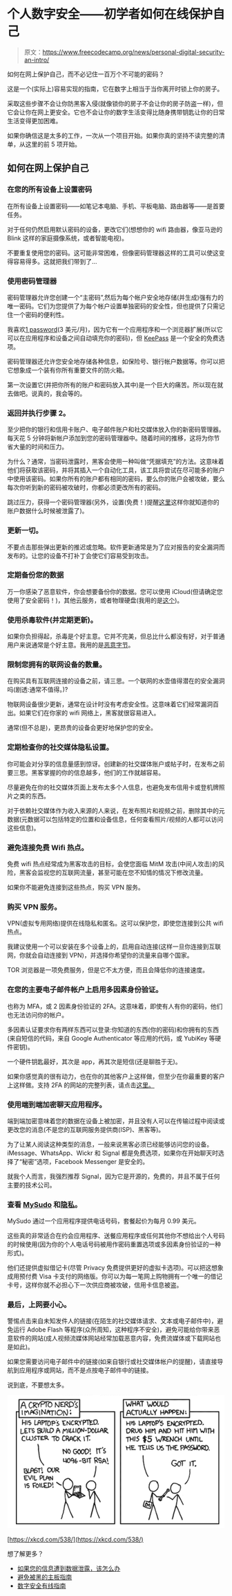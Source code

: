 # 个人数字安全——初学者如何在线保护自己

> 原文：<https://www.freecodecamp.org/news/personal-digital-security-an-intro/>

如何在网上保护自己，而不必记住一百万个不可能的密码？

这是一个(实际上)容易实现的指南，它在数字上相当于当你离开时锁上你的房子。

采取这些步骤不会让你防黑客入侵(就像锁你的房子不会让你的房子防盗一样)，但它会让你在网上更安全。它也不会让你的数字生活变得比随身携带钥匙让你的日常生活变得更加困难。

如果你确信这是太多的工作，一次从一个项目开始。如果你真的坚持不读完整的清单，从这里的前 5 项开始。

## 如何在网上保护自己

### 在您的所有设备上设置密码

在所有设备上设置密码——如笔记本电脑、手机、平板电脑、路由器等——是首要任务。

对于任何仍然启用默认密码的设备，更改它们(想想你的 wifi 路由器，像亚马逊的 Blink 这样的家庭摄像系统，或者智能电视)。

不要重复使用您的密码。这可能非常困难，但像密码管理器这样的工具可以使这变得容易得多。这就把我们带到了...

### 使用密码管理器

密码管理器允许您创建一个“主密码”,然后为每个帐户安全地存储(并生成)强有力的唯一密码。它们为您提供了为每个帐户设置单独密码的安全性，但也提供了只需记住一个密码的便利性。

我喜欢[1 password](https://1password.com/sign-up/)(3 美元/月)，因为它有一个应用程序和一个浏览器扩展(所以它可以在应用程序和设备之间自动填充你的密码)，但 [KeePass](https://keepass.info/) 是一个安全的免费选项。

密码管理器还允许您安全地存储各种信息，如保险号、银行帐户数据等。你可以把它想象成一个装有你所有重要文件的防火箱。

第一次设置它(并把你所有的账户和密码放入其中)是一个巨大的痛苦。所以现在就去做吧。说真的，我会等的。

### 返回并执行步骤 2。

至少把你的银行和信用卡账户、电子邮件账户和社交媒体放入你的新密码管理器。每天花 5 分钟将新帐户添加到您的密码管理器中。随着时间的推移，这将为你节省大量的时间和压力。

为什么？通常，当密码泄露时，黑客会使用一种叫做“凭据填充”的方法。这意味着他们将获取该密码，并将其插入一个自动化工具，该工具将尝试在尽可能多的账户中使用该密码。如果你所有的账户都有相同的密码，要么你的账户会被攻破，要么每次你听到新的密码被攻破时，你都必须更改所有的密码。

跳过压力，获得一个密码管理器(另外，设置(免费！)提醒[这里](https://haveibeenpwned.com/)这样你就知道你的账户数据什么时候被泄露了)。

### 更新一切。

不要点击那些弹出更新的推迟或忽略。软件更新通常是为了应对报告的安全漏洞而发布的。让您的设备不打补丁会使它们容易受到攻击。

### 定期备份您的数据

万一你感染了恶意软件，你会想要备份你的数据。您可以使用 iCloud(但请确定您使用了安全密码！)，其他云服务，或者物理硬盘(我用的是[这个](https://www.amazon.com/Western-Digital-Elements-Portable-External/dp/B06W55K9N6/ref=sxin_16_mod_primary_new?asc_contentid=amzn1.osa.f1ae4c39-ef0f-4c9f-b46f-599439a8839a.ATVPDKIKX0DER.en_US&asc_contenttype=article&ascsubtag=amzn1.osa.f1ae4c39-ef0f-4c9f-b46f-599439a8839a.ATVPDKIKX0DER.en_US&creativeASIN=B06W55K9N6&crid=QOGPNSQKBZTP&cv_ct_cx=1tb+hard+drive&cv_ct_id=amzn1.osa.f1ae4c39-ef0f-4c9f-b46f-599439a8839a.ATVPDKIKX0DER.en_US&cv_ct_pg=search&cv_ct_we=asin&cv_ct_wn=osp-single-source-earns-comm&keywords=1+tb+harddrive&linkCode=oas&pd_rd_i=B06W55K9N6&pd_rd_r=79c6fe5b-c726-4bb9-9535-bd2d3e9d3f73&pd_rd_w=jI01U&pd_rd_wg=HwiQE&pf_rd_p=5846ecd6-3f37-4a28-8efc-9c817c03dbe9&pf_rd_r=7HWG05FMQXGZXSAC25KV&qid=1643406423&sbo=RZvfv%2F%2FHxDF%2BO5021pAnSA%3D%3D&sprefix=1+tb+hardrive%2Caps%2C126&sr=1-2-64f3a41a-73ca-403a-923c-8152c45485fe&tag=pcwosp-20))。

### 使用杀毒软件(并定期更新)。

如果你负担得起，杀毒是个好主意。它并不完美，但总比什么都没有好，对于普通用户来说通常是个好主意。我用的是[恶意字节](https://www.malwarebytes.com/lp/sem/en/?gclid=CjwKCAjw4MP5BRBtEiwASfwAL9UcYA_lZYmyPRvqH48JTttDU3vtu_mWGINP1KVObSrkMI7GnID_5xoC8dUQAvD_BwE)。

### 限制您拥有的联网设备的数量。

在购买具有互联网连接的设备之前，请三思。一个联网的水壶值得潜在的安全漏洞吗(剧透:通常不值得。)?

物联网设备很少更新，通常在设计时没有考虑安全性。这意味着它们经常漏洞百出。如果它们在你家的 wifi 网络上，黑客就很容易进入。

通常(但不总是)，更昂贵的设备会更好地保护您的安全。

### 定期检查你的社交媒体隐私设置。

你可能会对分享的信息量感到惊讶。创建新的社交媒体账户或帖子时，在发布之前要三思。黑客掌握的你的信息越多，他们的工作就越容易。

尽量避免在你的社交媒体页面上发布太多个人信息，也避免发布信用卡或登机牌照片之类的东西。

对于依赖社交媒体作为收入来源的人来说，在发布照片和视频之前，删除其中的元数据(元数据可以包括特定的位置和设备信息，任何查看照片/视频的人都可以访问这些信息)。

### 避免连接免费 Wifi 热点。

免费 wifi 热点经常成为黑客攻击的目标，会使您面临 MitM 攻击(中间人攻击)的风险，黑客会监视您的互联网流量，甚至可能在您不知情的情况下修改流量。

如果你不能避免连接到这些热点，购买 VPN 服务。

### 购买 VPN 服务。

VPN(虚拟专用网络)提供在线隐私和匿名。这可以保护您，即使您连接到公共 wifi 热点。

我建议使用一个可以安装在多个设备上的，启用自动连接(这样一旦你连接到互联网，你就会自动连接到 VPN)，并选择你希望你的流量来自哪个国家。

TOR 浏览器是一项免费服务，但是它不太方便，而且会降低你的连接速度。

### 在您的主要电子邮件帐户上启用多因素身份验证。

也称为 MFA，或 2 因素身份验证的 2FA。这意味着，即使有人有你的密码，他们也无法访问你的帐户。

多因素认证要求你有两样东西可以登录:你知道的东西(你的密码)和你拥有的东西(来自短信的代码，来自 Google Authenticator 等应用的代码，或 YubiKey 等硬件密钥)。

一个硬件钥匙最好，其次是 app，再其次是短信(还是聊胜于无)。

如果你感觉真的很有动力，也在你的其他客户上这样做，但至少在你最重要的客户上这样做。支持 2FA 的网站的完整列表，请点击[这里。](https://twofactorauth.org/)

### 使用端到端加密聊天应用程序。

端到端加密意味着您的数据在设备上被加密，并且没有人可以在传输过程中阅读或更改您的消息(不是您的互联网服务提供商(ISP)、黑客等)。

为了让某人阅读这种类型的消息，一般来说黑客必须已经能够访问您的设备。iMessage、WhatsApp、Wickr 和 Signal 都是免费选项，如果你在开始聊天时选择了“秘密”选项，Facebook Messenger 是安全的。

就我个人而言，我强烈推荐 Signal，因为它是开源的，免费的，并且不属于任何主要的技术公司。

### 查看 [MySudo](https://mysudo.com/mysudo-plans/) 和[隐私](https://privacy.com/)。

MySudo 通过一个应用程序提供电话号码，套餐起价为每月 0.99 美元。

这些真的非常适合在约会应用程序、送餐应用程序或任何其他你不想给出个人号码的时候使用(因为你的个人电话号码被用作密码重置选项或多因素身份验证的一种形式)。

他们还提供虚拟借记卡(尽管 Privacy 免费提供更好的虚拟卡选项)。可以把这想象成用预付费 Visa 卡支付的网络版。你可以为每一笔网上购物拥有一个唯一的借记卡号，这样你就不必担心下一次供应商被攻破，信用卡信息被盗。

### 最后，上网要小心。

警惕点击来自未知发件人的链接(在陌生的社交媒体请求、文本或电子邮件中)，避免运行 Adobe Flash 等程序(众所周知，这种程序不安全)，避免可能给你带来恶意软件的网站(成人视频流媒体网站经常加载恶意内容，免费流媒体或下载网站也是如此)。

如果您需要访问电子邮件中的链接(如来自银行或社交媒体帐户的提醒)，请直接导航到应用程序或网站，而不是点按电子邮件中的链接。

说到底，不要想太多。

![Screen-Shot-2020-08-08-at-1.02.13-PM](img/a0b083830719bfadad3bb0ad84df99c2.png)

[https://xkcd.com/538/](https://xkcd.com/538/)

想了解更多？

*   [如果您的信息遭到数据泄露，该怎么办](https://megankaczanowski.com/how-to-protect-yourself-online/)
*   [避免被黑的主板指南](https://motherboard.vice.com/en_us/article/d3devm/motherboard-guide-to-not-getting-hacked-online-safety-guide)
*   [数字安全有线指南](https://www.wired.com/2017/12/digital-security-guide/)